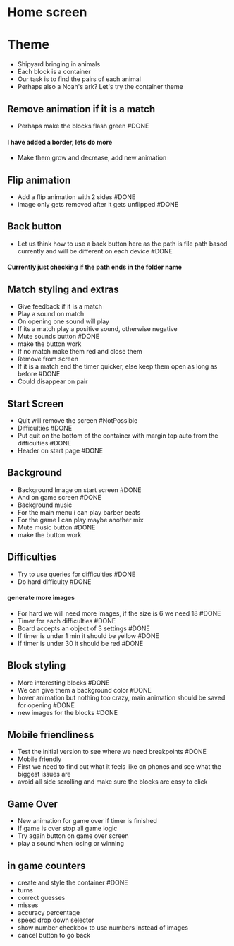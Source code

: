 # Home screen


# Theme 
- Shipyard bringing in animals
- Each block is a container
- Our task is to find the pairs of each animal
- Perhaps also a Noah's ark? Let's try the container theme

## Remove animation if it is a match
- Perhaps make the blocks flash green #DONE 
#### I have added a border, lets do more
- Make them grow and decrease, add new animation

## Flip animation
- Add a flip animation with 2 sides #DONE 
- image only gets removed after it gets unflipped #DONE 

## Back button
- Let us think how to use a back button here as the path is file path based currently and will be different on each device #DONE 
#### Currently just checking if the path ends in the folder name

## Match styling and extras

- Give feedback if it is a match
- Play a sound on match
- On opening one sound will play
- If its a match play a positive sound, otherwise negative
- Mute sounds button #DONE 
- make the button work
- If no match make them red and close them
- Remove from screen
- If it is a match end the timer quicker, else keep them open as long as before #DONE 
- Could disappear on pair

## Start Screen

- Quit will remove the screen #NotPossible
- Difficulties #DONE 
- Put quit on the bottom of the container with margin top auto from the difficulties #DONE 
- Header on start page #DONE 



## Background

- Background Image on start screen #DONE
- And on game screen #DONE 
- Background music
- For the main menu i can play barber beats
- For the game I can play maybe another mix
- Mute music button #DONE 
- make the button work

## Difficulties
- Try to use queries for difficulties #DONE 
- Do hard difficulty #DONE 
#### generate more images
- For hard we will need more images, if the size is 6 we need 18 #DONE 
- Timer for each difficulties #DONE 
- Board accepts an object of 3 settings #DONE 
- If timer is under 1 min it should be yellow #DONE 
- If timer is under 30 it should be red #DONE 

## Block styling

- More interesting blocks #DONE 
- We can give them a background color #DONE 
- hover animation but nothing too crazy, main animation should be saved for opening #DONE 
- new images for the blocks #DONE 

## Mobile friendliness

- Test the initial version to see where we need breakpoints #DONE 
- Mobile friendly
- First we need to find out what it feels like on phones and see what the biggest issues are
- avoid all side scrolling and make sure the blocks are easy to click

## Game Over
- New animation for game over if timer is finished
- If game is over stop all game logic
- Try again button on game over screen
- play a sound when losing or winning

## in game counters
- create and style the container #DONE 
- turns
- correct guesses
- misses
- accuracy percentage
- speed drop down selector
- show number checkbox to use numbers instead of images
- cancel button to go back









